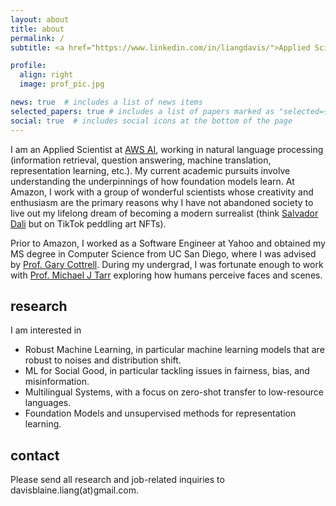```yaml
---
layout: about
title: about
permalink: /
subtitle: <a href="https://www.linkedin.com/in/liangdavis/">Applied Scientist at Amazon AI</a>

profile:
  align: right
  image: prof_pic.jpg

news: true  # includes a list of news items
selected_papers: true # includes a list of papers marked as "selected={true}"
social: true  # includes social icons at the bottom of the page
---
```


I am an Applied Scientist at [AWS AI](https://amazon.jobs/en/internal/teams/amazonai), working in natural language processing (information retrieval, question answering, machine translation, representation learning, etc.). My current academic pursuits involve understanding the underpinnings of how foundation models learn. At Amazon, I work with a group of wonderful scientists whose creativity and enthusiasm are the primary reasons why I have not abandoned society to live out my lifelong dream of becoming a modern surrealist (think [Salvador Dali](https://en.wikipedia.org/wiki/Salvador_Dal%C3%AD) but on TikTok peddling art NFTs).   

Prior to Amazon, I worked as a Software Engineer at Yahoo and obtained my MS degree in Computer Science from UC San Diego, where I was advised by [Prof. Gary Cottrell](https://cseweb.ucsd.edu/~gary/). During my undergrad, I was fortunate enough to work with [Prof. Michael J Tarr](https://www.cmu.edu/dietrich/psychology/people/core-training-faculty/tarr-michael.html) exploring how humans perceive faces and scenes.

## research
I am interested in
* Robust Machine Learning, in particular machine learning models that are robust to noises and distribution shift.
* ML for Social Good, in particular tackling issues in fairness, bias, and misinformation.
* Multilingual Systems, with a focus on zero-shot transfer to low-resource languages.
* Foundation Models and unsupervised methods for representation learning.

## contact
Please send all research and job-related inquiries to davisblaine.liang(at)gmail.com. 
